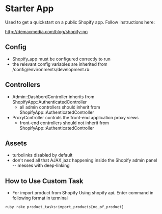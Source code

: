 
# Starter App

Used to get a quickstart on a public Shopify app. Follow instructions here: 

http://demacmedia.com/blog/shopify-pp

## Config

- Shopify_app must be configured correctly to run
- the relevant config variables are inherited from /config/environments/development.rb

## Controllers

- Admin::DashbordController inherits from ShopifyApp::AuthenticatedController
	- all admin controllers should inherit from ShopifyApp::AuthenticatedController
- ProxyController controls the front-end application proxy views
	- front-end controllers should not inherit from ShopifyApp::AuthenticatedController

## Assets

- turbolinks disabled by default
- don't need all that AJAX jazz happening inside the Shopify admin panel -- messes with deep-linking


## How to Use Custom Task

 - For import product from Shopify Using shopify api. Enter command in following format in terminal

``ruby
rake product_tasks:import_products[no_of_product]
``
